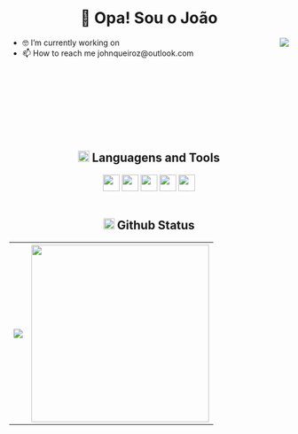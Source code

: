 
<h1 align="center">🍃 Opa! Sou o João</h1>
<!-- About-->
<aside>
<div>
  <a>
    <img align="right" src="https://i.pinimg.com/236x/9b/1e/a4/9b1ea46d39efb53181ec7080a28bfe00.jpg" style="max-width: 70%; dysplay:inline-block;">
  </a>
  <ul>
    <li>🤓 I’m currently working on </li> 
    <li>📫 How to reach me johnqueiroz@outlook.com</li>
  </ul>
</div>
</aside>
</br>
</br>
</br>
</br>
</br>
</br>
</br>
<!-- Linguagens e Ferramentas-->
<div>
  <h2 align="center" ><img height="20" src="https://cdn3.emoji.gg/emojis/4418-blackhole.png" style="max-width: 100%;"> Languagens and Tools</h2>
</div>
<div align="center" >
  <img height="30" src="https://cdn.jsdelivr.net/gh/devicons/devicon/icons/html5/html5-original.svg" style="max-width: 100%;">
  <img height="30" src="https://cdn.jsdelivr.net/gh/devicons/devicon/icons/css3/css3-original.svg" style="max-width: 100%;">
  <img height="30" src="https://cdn.jsdelivr.net/gh/devicons/devicon/icons/javascript/javascript-original.svg" style="max-width: 100%;">
  <img height="30" src="https://cdn.jsdelivr.net/gh/devicons/devicon/icons/mysql/mysql-original.svg" style="max-width: 100%;">
  <img height="30" src="https://cdn.jsdelivr.net/gh/devicons/devicon/icons/bootstrap/bootstrap-original.svg" style="max-width: 100%;">
</div></br>
<!-- Status-->
<div>
  <h2 align="center" ><img height="20" src="https://cdn3.emoji.gg/emojis/4418-earth.png" style="max-width: 100%;"> Github Status</h2>
</div>
<table>
<tr>
    <th >
      <!-- Status Card -->
      <a hide_border="true" href="https://github-readme-stats.vercel.app/api?username=ownaka&show_icons=true&theme=graywhite">
          <img align="center" hide_border="true" src="https://github-readme-stats.vercel.app/api?username=ownaka&show_icons=true&theme=graywhite" />
      </a>
    </th>
    <th>
      <!-- Top Lang Card -->
      <a href="https://github-readme-stats.vercel.app/api/top-langs/?username=ownaka&layout=compact&theme=graywhite">
          <img align="center" width="320px" src="https://github-readme-stats.vercel.app/api/top-langs/?username=ownaka&layout=compact&theme=graywhite" />
      </a>
    </th>
</tr>
</table>
